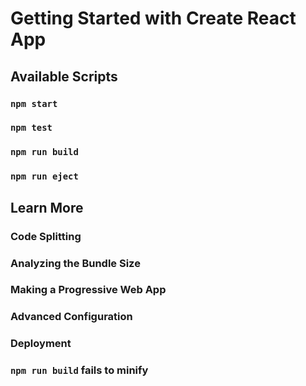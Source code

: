# Getting Started with Create React App


## Available Scripts


### `npm start`


### `npm test`



### `npm run build`


### `npm run eject`


## Learn More


### Code Splitting


### Analyzing the Bundle Size


### Making a Progressive Web App


### Advanced Configuration


### Deployment


### `npm run build` fails to minify
